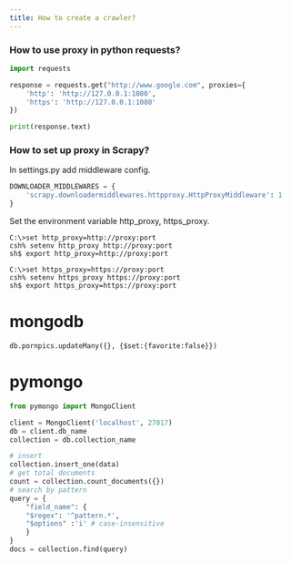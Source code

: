 ```yaml
---
title: How to create a crawler?
---
```


### How to use proxy in python requests?
```python
import requests

response = requests.get("http://www.google.com", proxies={
    'http': 'http://127.0.0.1:1080',
    'https': 'http://127.0.0.1:1080'
})

print(response.text)
```

### How to set up proxy in Scrapy?
In settings.py add middleware config.
```python
DOWNLOADER_MIDDLEWARES = {
    'scrapy.downloadermiddlewares.httpproxy.HttpProxyMiddleware': 1
}
```
 Set the environment variable http_proxy, https_proxy.

    C:\>set http_proxy=http://proxy:port
    csh% setenv http_proxy http://proxy:port
    sh$ export http_proxy=http://proxy:port

    C:\>set https_proxy=https://proxy:port
    csh% setenv https_proxy https://proxy:port
    sh$ export https_proxy=https://proxy:port
    
# mongodb

    db.pornpics.updateMany({}, {$set:{favorite:false}})

# pymongo
```python
from pymongo import MongoClient

client = MongoClient('localhost', 27017)
db = client.db_name
collection = db.collection_name

# insert
collection.insert_one(data)
# get total documents
count = collection.count_documents({})
# search by pattern
query = {
    "field_name": {
    "$regex": '^pattern.*',
    "$options" :'i' # case-insensitive
    }
}
docs = collection.find(query)
```
